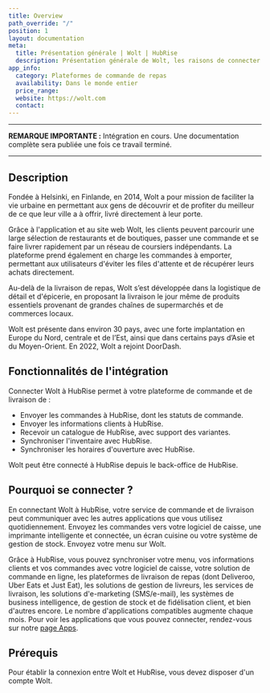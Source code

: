 ```yaml
---
title: Overview
path_override: "/"
position: 1
layout: documentation
meta:
  title: Présentation générale | Wolt | HubRise
  description: Présentation générale de Wolt, les raisons de connecter Wolt à HubRise et fonctionnalités de l'intégration avec HubRise. Synchronisez vos données entre votre plateforme de livraison et vos autres applications.
app_info:
  category: Plateformes de commande de repas
  availability: Dans le monde entier
  price_range:
  website: https://wolt.com
  contact:
---
```


---

**REMARQUE IMPORTANTE :** Intégration en cours. Une documentation complète sera publiée une fois ce travail terminé.

---

## Description

Fondée à Helsinki, en Finlande, en 2014, Wolt a pour mission de faciliter la vie urbaine en permettant aux gens de découvrir et de profiter du meilleur de ce que leur ville a à offrir, livré directement à leur porte.

Grâce à l'application et au site web Wolt, les clients peuvent parcourir une large sélection de restaurants et de boutiques, passer une commande et se faire livrer rapidement par un réseau de coursiers indépendants. La plateforme prend également en charge les commandes à emporter, permettant aux utilisateurs d'éviter les files d'attente et de récupérer leurs achats directement.

Au-delà de la livraison de repas, Wolt s’est développée dans la logistique de détail et d'épicerie, en proposant la livraison le jour même de produits essentiels provenant de grandes chaînes de supermarchés et de commerces locaux.

Wolt est présente dans environ 30 pays, avec une forte implantation en Europe du Nord, centrale et de l’Est, ainsi que dans certains pays d’Asie et du Moyen-Orient. En 2022, Wolt a rejoint DoorDash.

## Fonctionnalités de l'intégration

Connecter Wolt à HubRise permet à votre plateforme de commande et de livraison de :

- Envoyer les commandes à HubRise, dont les statuts de commande.
- Envoyer les informations clients à HubRise.
- Recevoir un catalogue de HubRise, avec support des variantes.
- Synchroniser l'inventaire avec HubRise.
- Synchroniser les horaires d'ouverture avec HubRise.

Wolt peut être connecté à HubRise depuis le back-office de HubRise.

## Pourquoi se connecter ?

En connectant Wolt à HubRise, votre service de commande et de livraison peut communiquer avec les autres applications que vous utilisez quotidiennement. Envoyez les commandes vers votre logiciel de caisse, une imprimante intelligente et connectée, un écran cuisine ou votre système de gestion de stock. Envoyez votre menu sur Wolt.

Grâce à HubRise, vous pouvez synchroniser votre menu, vos informations clients et vos commandes avec votre logiciel de caisse, votre solution de commande en ligne, les plateformes de livraison de repas (dont Deliveroo, Uber Eats et Just Eat), les solutions de gestion de livreurs, les services de livraison, les solutions d'e-marketing (SMS/e-mail), les systèmes de business intelligence, de gestion de stock et de fidélisation client, et bien d'autres encore. Le nombre d'applications compatibles augmente chaque mois. Pour voir les applications que vous pouvez connecter, rendez-vous sur notre [page Apps](/apps).

## Prérequis

Pour établir la connexion entre Wolt et HubRise, vous devez disposer d'un compte Wolt.
